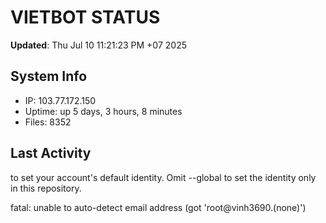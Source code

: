 # VIETBOT STATUS
**Updated**: Thu Jul 10 11:21:23 PM +07 2025

## System Info
- IP: 103.77.172.150
- Uptime: up 5 days, 3 hours, 8 minutes
- Files: 8352

## Last Activity

to set your account's default identity.
Omit --global to set the identity only in this repository.

fatal: unable to auto-detect email address (got 'root@vinh3690.(none)')

